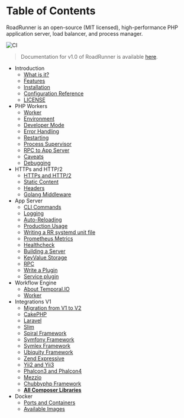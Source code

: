 # Table of Contents

RoadRunner is an open-source (MIT licensed), high-performance PHP application server, load balancer, and process
manager.

![CI](https://github.com/spiral/roadrunner-docs/workflows/CI/badge.svg)

> Documentation for v1.0 of RoadRunner is available [here](https://github.com/spiral/roadrunner-docs/tree/1.0).

* Introduction
    * [What is it?](intro/about.md)
    * [Features](intro/features.md)
    * [Installation](intro/install.md)
    * [Configuration Reference](intro/config.md)
    * [LICENSE](license.md)
* PHP Workers
    * [Worker](php/worker.md)
    * [Environment](php/environment.md)
    * [Developer Mode](php/developer.md)
    * [Error Handling](php/error-handling.md)
    * [Restarting](php/restarting.md)
    * [Process Supervisor](php/limit.md)
    * [RPC to App Server](php/rpc.md)
    * [Caveats](php/caveats.md)
    * [Debugging](php/debugging.md)
* HTTPs and HTTP/2
    * [HTTPs and HTTP/2](http/https.md)
    * [Static Content](http/static.md)
    * [Headers](http/headers.md)
    * [Golang Middleware](http/middleware.md)
* App Server
    * [CLI Commands](beep-beep/cli.md)
    * [Logging](beep-beep/logging.md)
    * [Auto-Reloading](beep-beep/reload.md)
    * [Production Usage](beep-beep/production.md)
    * [Writing a RR systemd unit file](beep-beep/systemd.md)
    * [Prometheus Metrics](beep-beep/metrics.md)
    * [Healthcheck](beep-beep/health.md)
    * [Building a Server](beep-beep/build.md)
    * [KeyValue Storage](beep-beep/kv.md)
    * [RPC](beep-beep/rpc.md)
    * [Write a Plugin](beep-beep/plugin.md)
    * [Service plugin](beep-beep/service.md)
* Workflow Engine
    * [About Temporal.IO](workflow/temporal.md)
    * [Worker](workflow/worker.md)
* Integrations V1
    * [Migration from V1 to V2](integration/migration.md)
    * [CakePHP](integration/cake.md)
    * [Laravel](integration/laravel.md)
    * [Slim](integration/slim.md)
    * [Spiral Framework](integration/spiral.md)
    * [Symfony Framework](integration/symfony.md)
    * [Symlex Framework](integration/symlex.md)
    * [Ubiquity Framework](integration/ubiquity.md)
    * [Zend Expressive](https://github.com/sergey-telpuk/roadrunner-zend-expressive-integration)
    * [Yii2 and Yii3](integration/yii.md)
    * [Phalcon3 and Phalcon4](integration/phalcon.md)
    * [Mezzio](integration/mezzio.md)
    * [Chubbyphp Framework](integration/chubbyphp.md)
    * [**All Composer Libraries**](https://packagist.org/packages/spiral/roadrunner/dependents)
* Docker
    * [Ports and Containers](docker/ports.md)
    * [Available Images](docker/images.md)
